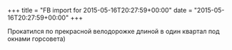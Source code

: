 +++
title = "FB import for 2015-05-16T20:27:59+00:00"
date = "2015-05-16T20:27:59+00:00"
+++

Прокатился по прекрасной велодорожке длиной в один квартал под окнами горсовета)



